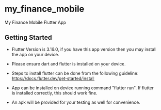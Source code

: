 # my_finance_mobile

My Finance Mobile Flutter App

## Getting Started

- Flutter Version is 3.16.0, if you have this app version then you may install the app on your device.
- Please ensure dart and flutter is installed on your device.
- Steps to install flutter can be done from the following guideline:
https://docs.flutter.dev/get-started/install

- App can be installed on device running command "flutter run". If flutter is installed correctly, this should work fine.

- An apk will be provided for your testing as well for convenience.
